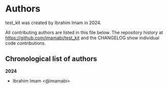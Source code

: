 # Authors

test_kit was created by Ibrahim Imam in 2024.


All contributing authors are listed in this file below.
The repository history at https://github.com/imamabi/test_kit
and the CHANGELOG show individual code contributions.

## Chronological list of authors

<!--
The rules for this file:
  * Authors are sorted chronologically, earliest to latest
  * Please format it each entry as "Preferred name <GitHub username>"
  * Your preferred name is whatever you wish to go by --
    it does *not* have to be your legal name!
  * Please start a new section for each new year
  * Don't ever delete anything
-->

**2024**
- Ibrahim Imam <@imamabi>